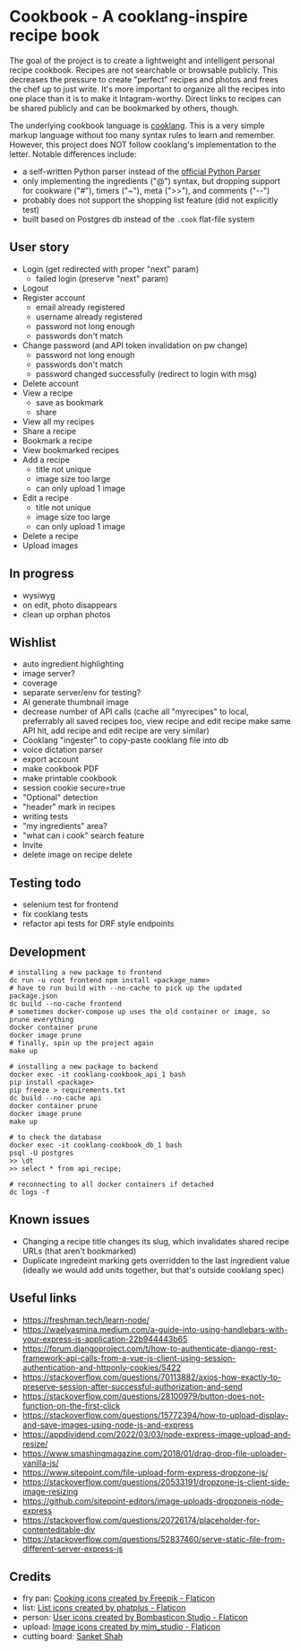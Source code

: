 # Cookbook - A cooklang-inspire recipe book

The goal of the project is to create a lightweight and intelligent personal recipe cookbook.  Recipes are not searchable or browsable publicly.  This decreases the pressure to create "perfect" recipes and photos and frees the chef up to just write.  It's more important to organize all the recipes into one place than it is to make it Intagram-worthy.  Direct links to recipes can be shared publicly and can be bookmarked by others, though.

The underlying cookbook language is [cooklang](https://cooklang.org/).  This is a very simple markup language without too many syntax rules to learn and remember.  However, this project does NOT follow cooklang's implementation to the letter.  Notable differences include:
- a self-written Python parser instead of the [official Python Parser](https://github.com/cooklang/cooklang-py)
- only implementing the ingredients ("@") syntax, but dropping support for cookware ("#"), timers ("~"), meta (">>"), and comments ("--")
- probably does not support the shopping list feature (did not explicitly test)
- built based on Postgres db instead of the `.cook` flat-file system

## User story
- Login (get redirected with proper "next" param)
  - failed login (preserve "next" param)
- Logout
- Register account
  - email already registered
  - username already registered
  - password not long enough
  - passwords don't match
- Change password (and API token invalidation on pw change)
  - password not long enough
  - passwords don't match
  - password changed successfully (redirect to login with msg)
- Delete account
- View a recipe
  - save as bookmark
  - share
- View all my recipes
- Share a recipe
- Bookmark a recipe
- View bookmarked recipes
- Add a recipe
  - title not unique
  - image size too large
  - can only upload 1 image
- Edit a recipe
  - title not unique
  - image size too large
  - can only upload 1 image
- Delete a recipe
- Upload images

## In progress
- wysiwyg
- on edit, photo disappears
- clean up orphan photos


## Wishlist
- auto ingredient highlighting
- image server?
- coverage
- separate server/env for testing?
- AI generate thumbnail image
- decrease number of API calls (cache all "myrecipes" to local, preferrably all saved recipes too, view recipe and edit recipe make same API hit, add recipe and edit recipe are very similar)
- Cooklang "ingester" to copy-paste cooklang file into db
- voice dictation parser
- export account
- make cookbook PDF
- make printable cookbook
- session cookie secure=true
- "Optional" detection
- "header" mark in recipes
- writing tests
- "my ingredients" area?
- "what can i cook" search feature
- Invite
- delete image on recipe delete

## Testing todo
- selenium test for frontend
- fix cooklang tests
- refactor api tests for DRF style endpoints

## Development
```
# installing a new package to frontend
dc run -u root frontend npm install <package_name>
# have to run build with --no-cache to pick up the updated package.json
dc build --no-cache frontend
# sometimes docker-compose up uses the old container or image, so prune everything
docker container prune
docker image prune
# finally, spin up the project again
make up

# installing a new package to backend
docker exec -it cooklang-cookbook_api_1 bash
pip install <package>
pip freeze > requirements.txt
dc build --no-cache api
docker container prune
docker image prune
make up

# to check the database
docker exec -it cooklang-cookbook_db_1 bash
psql -U postgres
>> \dt
>> select * from api_recipe;

# reconnecting to all docker containers if detached
dc logs -f
```

## Known issues
- Changing a recipe title changes its slug, which invalidates shared recipe URLs (that aren't bookmarked)
- Duplicate ingredeint marking gets overridden to the last ingredient value (ideally we would add units together, but that's outside cooklang spec)

## Useful links
- https://freshman.tech/learn-node/
- https://waelyasmina.medium.com/a-guide-into-using-handlebars-with-your-express-js-application-22b944443b65
- https://forum.djangoproject.com/t/how-to-authenticate-django-rest-framework-api-calls-from-a-vue-js-client-using-session-authentication-and-httponly-cookies/5422
- https://stackoverflow.com/questions/70113882/axios-how-exactly-to-preserve-session-after-successful-authorization-and-send
- https://stackoverflow.com/questions/28100979/button-does-not-function-on-the-first-click
- https://stackoverflow.com/questions/15772394/how-to-upload-display-and-save-images-using-node-js-and-express
- https://appdividend.com/2022/03/03/node-express-image-upload-and-resize/
- https://www.smashingmagazine.com/2018/01/drag-drop-file-uploader-vanilla-js/
- https://www.sitepoint.com/file-upload-form-express-dropzone-js/
- https://stackoverflow.com/questions/20533191/dropzone-js-client-side-image-resizing
- https://github.com/sitepoint-editors/image-uploads-dropzonejs-node-express
- https://stackoverflow.com/questions/20726174/placeholder-for-contenteditable-div
- https://stackoverflow.com/questions/52837460/serve-static-file-from-different-server-express-js



## Credits
- fry pan: <a href="https://www.flaticon.com/free-icon/frying-pan_4329602" title="cooking icons">Cooking icons created by Freepik - Flaticon</a>
- list: <a href="https://www.flaticon.com/free-icons/list" title="list icons">List icons created by phatplus - Flaticon</a>
- person: <a href="https://www.flaticon.com/free-icons/user" title="user icons">User icons created by Bombasticon Studio - Flaticon</a>
- upload: <a href="https://www.flaticon.com/premium-icon/upload_4131814" title="image icons">Image icons created by mim_studio - Flaticon</a>
- cutting board: <a href="https://unsplash.com/@sanketshah">Sanket Shah</a>
  
